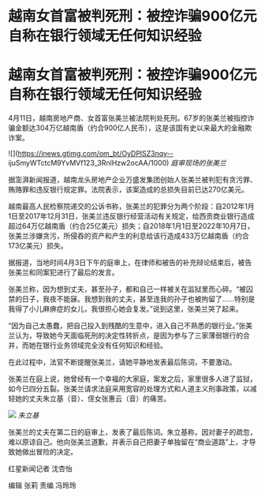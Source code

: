 # 越南女首富被判死刑：被控诈骗900亿元 自称在银行领域无任何知识经验

# 越南女首富被判死刑：被控诈骗900亿元 自称在银行领域无任何知识经验

4月11日，越南房地产商、女首富张美兰被法院判处死刑。67岁的张美兰被指控诈骗金额达304万亿越南盾（约合900亿人民币），这是该国有史以来最大的金融欺诈案。

![](https://inews.gtimg.com/om_bt/OyDPlSZ3nqy--
ijuSmyWTctcM9YvMVf123_3RnlHzw2ocAA/1000) _庭审现场的张美兰_

据澎湃新闻报道，越南龙头房地产企业万盛发集团创始人张美兰被判犯有贪污罪、贿赂罪和违反银行规定罪。法院表示，该案造成的总损失目前已达270亿美元。

越南最高人民检察院递交的公诉书称，张美兰的犯罪分为两个阶段：自2012年1月1日至2017年12月31日，张美兰违反银行经营活动有关规定，给西贡商业银行造成超过64万亿越南盾（约合25亿美元）损失；自2018年1月1日至2022年10月7日，张美兰涉嫌贪污，所侵吞的资产和产生的利息给该行造成433万亿越南盾（约合173亿美元）损失。

据报道，当地时间4月3日下午的庭审上，在律师和被告的补充辩论结束后，被告张美兰和同案犯进行了最后的发言。

张美兰称，因为想到丈夫，甚至孙子，都和自己一样被关在监狱里而心碎。“被囚禁的日子，我夜不能寐。我想到我的丈夫，甚至连我的孙子也被拘留了……特别是我得了小儿麻痹症的女儿，我很担心她会复发。”说到这里，张美兰哭了起来。

“因为自己太愚蠢，把自己投入到残酷的生意中，进入自己不熟悉的银行业。”张美兰认为，导致她今天面临死刑的决定性转折点，是因为参与了三家薄弱银行的合并，而她在银行业务领域完全没有任何知识和经验。

在此过程中，法官不断提醒张美兰，请她平静地发表最后陈词，不要激动。

张美兰在庭上说，她曾经有一个幸福的大家庭，案发之后，家里很多人进了监狱，如今已四分五裂。张美兰请求法庭采用宽容的处理方式和人道主义刑事政策，以减轻她的丈夫朱立基（音）、侄女张惠云（音）的痛苦。

![](https://inews.gtimg.com/om_bt/OrmZlBfKS7qvphr8DrZ8D123G7AuZR4yzLk-g8Hy4jLZ0AA/1000)
_朱立基_

张美兰的丈夫在第二日的庭审上，发表了最后陈词。朱立基称，因对妻子的疏忽，难以原谅自己。他向张美兰道歉，并表示自己把妻子单独留在“商业道路”上，才导致她做出冒险的决定。

红星新闻记者 沈杏怡

编辑 张莉 责编 冯玲玲

